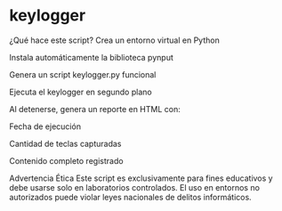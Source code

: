 # keylogger
¿Qué hace este script?
Crea un entorno virtual en Python

Instala automáticamente la biblioteca pynput

Genera un script keylogger.py funcional

Ejecuta el keylogger en segundo plano

Al detenerse, genera un reporte en HTML con:

Fecha de ejecución

Cantidad de teclas capturadas

Contenido completo registrado

Advertencia Ética
Este script es exclusivamente para fines educativos y debe usarse solo en laboratorios controlados.
El uso en entornos no autorizados puede violar leyes nacionales de delitos informáticos.

